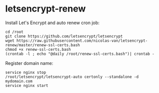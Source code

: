 # letsencrypt-renew

Install Let's Encrypt and auto renew cron job:

    cd /root
    git clone https://github.com/letsencrypt/letsencrypt
    wget https://raw.githubusercontent.com/nicolas-van/letsencrypt-renew/master/renew-ssl-certs.bash
    chmod +x renew-ssl-certs.bash
    (crontab -l ; echo "@daily /root/renew-ssl-certs.bash")| crontab -
    
Register domain name:

    service nginx stop
    /root/letsencrypt/letsencrypt-auto certonly --standalone -d mydomain.com
    service nginx start
